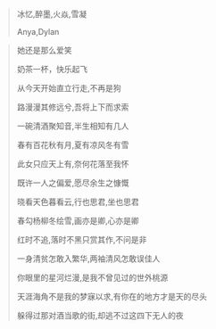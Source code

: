 > 冰忆,醉墨,火焱,雪凝
>
> Anya,Dylan

> 她还是那么爱笑
>
> 奶茶一杯，快乐起飞
>
> 从今天开始直立行走,不再是狗
>
> 路漫漫其修远兮,吾将上下而求索
>
> 一碗清酒聚知音,半生相知有几人
>
> 春有百花秋有月,夏有凉风冬有雪
>
> 此女只应天上有,奈何花落至我怀
>
> 既许一人之偏爱,愿尽余生之慷慨
>
> 晓看天色暮看云,行也思君,坐也思君
>
> 春勾杨柳冬绘雪,画亦是卿,心亦是卿
>
> 红时不追,落时不黑只赏其作,不问是非
>
> 一身清贫怎敢入繁华,两袖清风怎敢误佳人
>
> 你眼里的星河烂漫,是我不曾见过的世外桃源
>
> 天涯海角不是我的梦寐以求,有你在的地方才是天的尽头
>
> 躲得过那对酒当歌的街,却逃不过这四下无人的夜
>